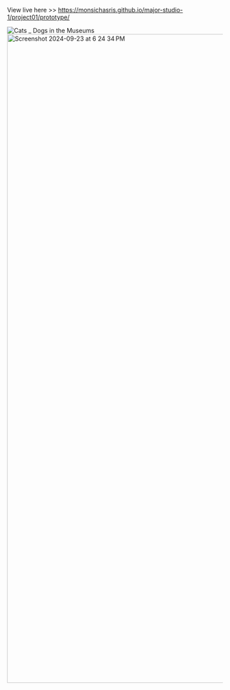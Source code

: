View live here >> https://monsichasris.github.io/major-studio-1/project01/prototype/

![Cats _ Dogs in the Museums](https://github.com/user-attachments/assets/1d604c87-1ec2-45ca-b67e-6a5b3690010d)
<img width="1512" alt="Screenshot 2024-09-23 at 6 24 34 PM" src="https://github.com/user-attachments/assets/43f68a10-952f-4acc-913a-6c557d246290">
